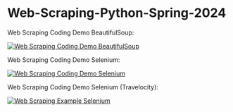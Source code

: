 # Web-Scraping-Python-Spring-2024
Web Scraping Coding Demo BeautifulSoup:

[![Web Scraping Coding Demo BeautifulSoup](https://colab.research.google.com/assets/colab-badge.svg)](https://colab.research.google.com/drive/1FM2lQlVqkq8t1gu9paKacfcnLIfAHZKV?ouid=117340435050962348521&usp=drive_link)

Web Scraping Coding Demo Selenium:

[![Web Scraping Coding Demo Selenium](https://colab.research.google.com/assets/colab-badge.svg)](https://colab.research.google.com/drive/1u46hzYInfiy9ZaT2NuJfdlnhDuGQaEBF?usp=drive_link)

Web Scraping Coding Demo Selenium (Travelocity):

[![Web Scraping Example Selenium](https://colab.research.google.com/assets/colab-badge.svg)](https://colab.research.google.com/drive/12DPw4907fWRwKi21Lsarx6L4GMO3HPyQ?usp=sharing)
